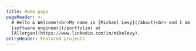 ```yaml
---
title: Home page
pageHeader: >-
  # Hello & Welcome!<br>My name is [Michael Levy](/about)<br> and I am a
  [software engineer](/portfolio) at
  [Allergan](https://www.linkedin.com/in/mikelevy).
entryHeader: Featured projects
---
```



